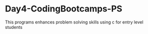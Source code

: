 # Day4-CodingBootcamps-PS
This programs enhances problem solving skills using c for entry level students
